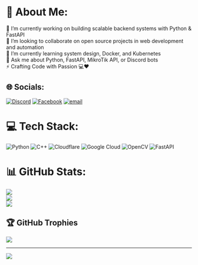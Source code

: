 # 💫 About Me:
🔭 I’m currently working on building scalable backend systems with Python & FastAPI  <br>👯 I’m looking to collaborate on open source projects in web development and automation  <br>🌱 I’m currently learning system design, Docker, and Kubernetes  <br>💬 Ask me about Python, FastAPI, MikroTik API, or Discord bots  <br>⚡ Crafting Code with Passion 💻❤️<br>


## 🌐 Socials:
[![Discord](https://img.shields.io/badge/Discord-%237289DA.svg?logo=discord&logoColor=white)](https://discord.com/users/819792024336072714) [![Facebook](https://img.shields.io/badge/Facebook-%231877F2.svg?logo=Facebook&logoColor=white)](https://facebook.com/whitedevil1414) [![email](https://img.shields.io/badge/Email-D14836?logo=gmail&logoColor=white)](mailto:white.devil.dev.141@gmail.com) 

# 💻 Tech Stack:
![Python](https://img.shields.io/badge/python-3670A0?style=flat&logo=python&logoColor=ffdd54) ![C++](https://img.shields.io/badge/c++-%2300599C.svg?style=flat&logo=c%2B%2B&logoColor=white) ![Cloudflare](https://img.shields.io/badge/Cloudflare-F38020?style=flat&logo=Cloudflare&logoColor=white) ![Google Cloud](https://img.shields.io/badge/GoogleCloud-%234285F4.svg?style=flat&logo=google-cloud&logoColor=white) ![OpenCV](https://img.shields.io/badge/opencv-%23white.svg?style=flat&logo=opencv&logoColor=white) ![FastAPI](https://img.shields.io/badge/FastAPI-005571?style=flat&logo=fastapi)
# 📊 GitHub Stats:
![](https://github-readme-stats.vercel.app/api?username=whitedevil-141&theme=one_dark_pro&hide_border=true&include_all_commits=false&count_private=false)<br/>
![](https://nirzak-streak-stats.vercel.app/?user=whitedevil-141&theme=one_dark_pro&hide_border=true)<br/>
![](https://github-readme-stats.vercel.app/api/top-langs/?username=whitedevil-141&theme=one_dark_pro&hide_border=true&include_all_commits=false&count_private=false&layout=compact)

## 🏆 GitHub Trophies
![](https://github-profile-trophy.vercel.app/?username=whitedevil-141&theme=radical&no-frame=true&no-bg=false&margin-w=4)

---
[![](https://visitcount.itsvg.in/api?id=whitedevil-141&icon=0&color=0)](https://visitcount.itsvg.in)

<!-- Proudly created with GPRM ( https://gprm.itsvg.in ) -->
